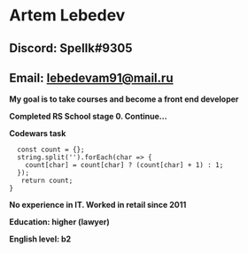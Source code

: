 
# Artem Lebedev

## Discord: Spellk#9305
## Email: lebedevam91@mail.ru

**My goal is to take courses and become a front end developer**

**Completed RS School stage 0. Continue...**

**Codewars task**
```function count (string) {  
  const count = {};
  string.split('').forEach(char => {
    count[char] = count[char] ? (count[char] + 1) : 1;
  });
   return count;
}
```

**No experience in IT. Worked in retail since 2011**

**Education: higher (lawyer)**

**English level: b2**

